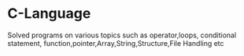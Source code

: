 # C-Language
Solved programs on various topics such as operator,loops,  conditional statement, function,pointer,Array,String,Structure,File Handling etc
